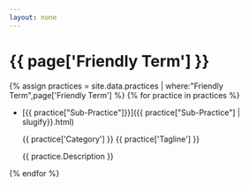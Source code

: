```yaml
---
layout: none
---
```


# {{ page['Friendly Term'] }} 

{% assign practices = site.data.practices | where:"Friendly Term",page['Friendly Term'] %}
{% for practice in practices  %}
  * [{{ practice["Sub-Practice"]}}]({{ practice["Sub-Practice"] | slugify}}.html)
    <p> {{ practice['Category'] }} {{ practice['Tagline'] }} </p>
    <p> {{ practice.Description }} </p>
{% endfor %}